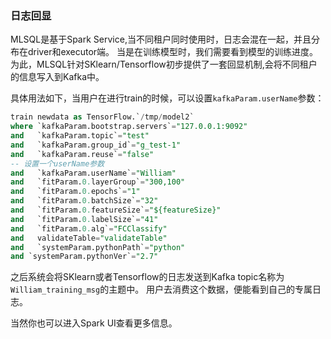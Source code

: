 ### 日志回显
MLSQL是基于Spark Service,当不同租户同时使用时，日志会混在一起，并且分布在driver和executor端。
当是在训练模型时，我们需要看到模型的训练进度。
为此，MLSQL针对SKlearn/Tensorflow初步提供了一套回显机制,会将不同租户的信息写入到Kafka中。

具体用法如下，当用户在进行train的时候，可以设置`kafkaParam.userName`参数：

```sql
train newdata as TensorFlow.`/tmp/model2`
where `kafkaParam.bootstrap.servers`="127.0.0.1:9092"
and   `kafkaParam.topic`="test"
and   `kafkaParam.group_id`="g_test-1"
and   `kafkaParam.reuse`="false"
-- 设置一个userName参数
and   `kafkaParam.userName`="William" 
and   `fitParam.0.layerGroup`="300,100"
and   `fitParam.0.epochs`="1"
and   `fitParam.0.batchSize`="32"
and   `fitParam.0.featureSize`="${featureSize}"
and   `fitParam.0.labelSize`="41"
and   `fitParam.0.alg`="FCClassify"
and   validateTable="validateTable"
and   `systemParam.pythonPath`="python"
and `systemParam.pythonVer`="2.7"
```

之后系统会将SKlearn或者Tensorflow的日志发送到Kafka topic名称为`William_training_msg`的主题中。
用户去消费这个数据，便能看到自己的专属日志。

当然你也可以进入Spark UI查看更多信息。